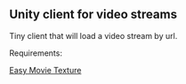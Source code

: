 Unity client for video streams
------------------------------

Tiny client that will load a video stream by url.

Requirements:

[Easy Movie Texture](https://www.assetstore.unity3d.com/en/#!/content/10032)